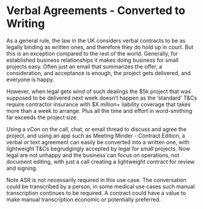 # Verbal Agreements - Converted to Writing

As a general rule, the law in the UK considers verbal contracts to be as legally binding as written ones, and therefore they do hold up in court. But this is an exception compared to the rest of the world. Generally, for established business relationships it makes doing business for small projects easy. Often just an email that summarizes the offer, a consideration, and acceptance is enough, the project gets delivered, and everyone is happy.

However, when legal gets wind of such dealings the $5k project that was supposed to be delivered next week doesn’t happen as the ‘standard’ T\&Cs require contractor insurance with $X million+ liability coverage that takes more than a week to arrange. Plus all the time and effort in word-smithing far exceeds the project size.

Using a vCon on the call, chat, or email thread to discuss and agree the project, and using an app such as Meeting Minder - Contract Edition, a verbal or text agreement can easily be converted into a written one, with lightweight T\&Cs begrudgingly accepted by legal for small projects. Now legal are not unhappy and the business can focus on operations, not document editing, with just a call creating a lightweight contract for review and signing.

Note ASR is not necessarily required in this use case. The conversation could be transcribed by a person, in some medical use cases such manual transcription continues to be required. A contract could have a value to make manual transcription economic or potentially preferred.&#x20;

